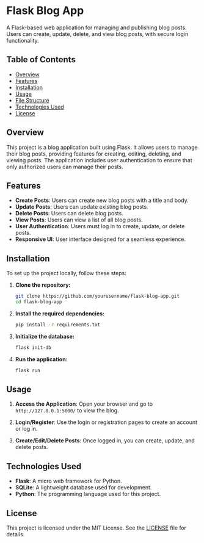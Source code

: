 # Flask Blog App

A Flask-based web application for managing and publishing blog posts. Users can create, update, delete, and view blog posts, with secure login functionality.

## Table of Contents
- [Overview](#overview)
- [Features](#features)
- [Installation](#installation)
- [Usage](#usage)
- [File Structure](#file-structure)
- [Technologies Used](#technologies-used)
- [License](#license)

## Overview

This project is a blog application built using Flask. It allows users to manage their blog posts, providing features for creating, editing, deleting, and viewing posts. The application includes user authentication to ensure that only authorized users can manage their posts.

## Features
- **Create Posts**: Users can create new blog posts with a title and body.
- **Update Posts**: Users can update existing blog posts.
- **Delete Posts**: Users can delete blog posts.
- **View Posts**: Users can view a list of all blog posts.
- **User Authentication**: Users must log in to create, update, or delete posts.
- **Responsive UI**: User interface designed for a seamless experience.

## Installation

To set up the project locally, follow these steps:

1. **Clone the repository:**

    ```bash
    git clone https://github.com/yourusername/flask-blog-app.git
    cd flask-blog-app
    ```

2. **Install the required dependencies:**

    ```bash
    pip install -r requirements.txt
    ```

3. **Initialize the database:**

    ```bash
    flask init-db
    ```

4. **Run the application:**

    ```bash
    flask run
    ```

## Usage

1. **Access the Application**: Open your browser and go to `http://127.0.0.1:5000/` to view the blog.

2. **Login/Register**: Use the login or registration pages to create an account or log in.

3. **Create/Edit/Delete Posts**: Once logged in, you can create, update, and delete posts.

## Technologies Used

- **Flask**: A micro web framework for Python.
- **SQLite**: A lightweight database used for development.
- **Python**: The programming language used for this project.

## License

This project is licensed under the MIT License. See the [LICENSE](LICENSE) file for details.
